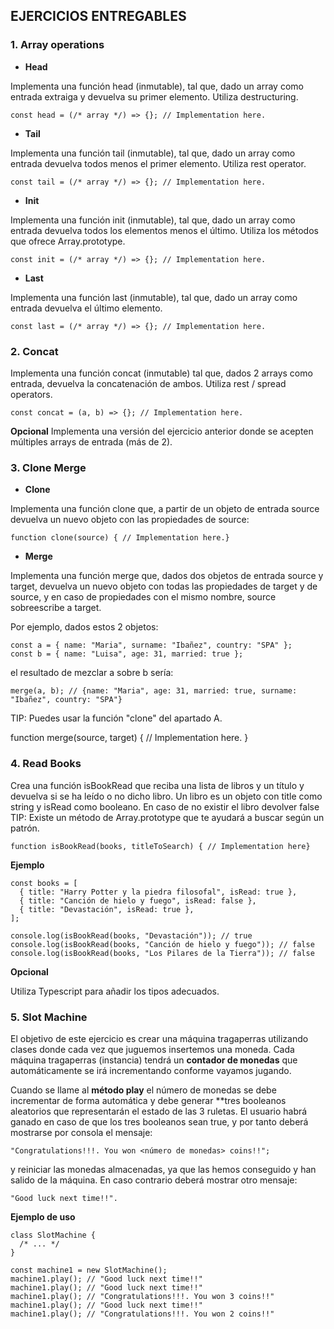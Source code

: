 ##  **EJERCICIOS ENTREGABLES**

### **1. Array operations** 
- **Head**

Implementa una función head (inmutable), tal que, dado un array como entrada extraiga y devuelva su primer elemento. Utiliza destructuring.
~~~
const head = (/* array */) => {}; // Implementation here.
~~~
- **Tail**

Implementa una función tail (inmutable), tal que, dado un array como entrada devuelva todos menos el primer elemento. Utiliza rest operator.
~~~
const tail = (/* array */) => {}; // Implementation here.
~~~
- **Init**

Implementa una función init (inmutable), tal que, dado un array como entrada devuelva todos los elementos menos el último. Utiliza los métodos que ofrece Array.prototype.
~~~
const init = (/* array */) => {}; // Implementation here.
~~~
- **Last**

Implementa una función last (inmutable), tal que, dado un array como entrada devuelva el último elemento.
~~~
const last = (/* array */) => {}; // Implementation here.
~~~
### **2. Concat**
Implementa una función concat (inmutable) tal que, dados 2 arrays como entrada, devuelva la concatenación de ambos. Utiliza rest / spread operators.
~~~
const concat = (a, b) => {}; // Implementation here.
~~~
**Opcional**
Implementa una versión del ejercicio anterior donde se acepten múltiples arrays de entrada (más de 2).
### **3. Clone Merge**
- **Clone**

Implementa una función clone que, a partir de un objeto de entrada source devuelva un nuevo objeto con las propiedades de source:
~~~
function clone(source) { // Implementation here.}
~~~
- **Merge**

Implementa una función merge que, dados dos objetos de entrada source y target, devuelva un nuevo objeto con todas las propiedades de target y de source, y en caso de propiedades con el mismo nombre, source sobreescribe a target.

Por ejemplo, dados estos 2 objetos:
~~~
const a = { name: "Maria", surname: "Ibañez", country: "SPA" };
const b = { name: "Luisa", age: 31, married: true };
~~~
el resultado de mezclar a sobre b sería:
~~~
merge(a, b); // {name: "Maria", age: 31, married: true, surname: "Ibañez", country: "SPA"}
~~~
TIP: Puedes usar la función "clone" del apartado A.

function merge(source, target) {
  // Implementation here.
}

### **4. Read Books**
Crea una función isBookRead que reciba una lista de libros y un título y devuelva si se ha leído o no dicho libro. Un libro es un objeto con title como string y isRead como booleano. En caso de no existir el libro devolver false TIP: Existe un método de Array.prototype que te ayudará a buscar según un patrón.
~~~
function isBookRead(books, titleToSearch) { // Implementation here}
~~~
**Ejemplo**
~~~
const books = [
  { title: "Harry Potter y la piedra filosofal", isRead: true },
  { title: "Canción de hielo y fuego", isRead: false },
  { title: "Devastación", isRead: true },
];

console.log(isBookRead(books, "Devastación")); // true
console.log(isBookRead(books, "Canción de hielo y fuego")); // false
console.log(isBookRead(books, "Los Pilares de la Tierra")); // false
~~~
**Opcional**

Utiliza Typescript para añadir los tipos adecuados.
### **5. Slot Machine**

El objetivo de este ejercicio es crear una máquina tragaperras utilizando clases donde cada vez que juguemos insertemos una moneda. Cada máquina tragaperras (instancia) tendrá un **contador de monedas** que automáticamente se irá incrementando conforme vayamos jugando.

Cuando se llame al **método play** el número de monedas se debe incrementar de forma automática y debe generar **tres booleanos aleatorios que representarán el estado de las 3 ruletas. El usuario habrá ganado en caso de que los tres booleanos sean true, y por tanto deberá mostrarse por consola el mensaje:
~~~
"Congratulations!!!. You won <número de monedas> coins!!";
~~~
y reiniciar las monedas almacenadas, ya que las hemos conseguido y han salido de la máquina. En caso contrario deberá mostrar otro mensaje:
~~~
"Good luck next time!!".
~~~
**Ejemplo de uso**
~~~
class SlotMachine {
  /* ... */
}

const machine1 = new SlotMachine();
machine1.play(); // "Good luck next time!!"
machine1.play(); // "Good luck next time!!"
machine1.play(); // "Congratulations!!!. You won 3 coins!!"
machine1.play(); // "Good luck next time!!"
machine1.play(); // "Congratulations!!!. You won 2 coins!!"
~~~